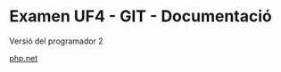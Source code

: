 Examen UF4 - GIT - Documentació
===============================

Versió del programador 2

[php.net](https://www.php.net/)
